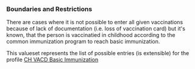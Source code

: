 ### Boundaries and Restrictions

There are cases where it is not possible to enter all given vaccinations because of lack of documentation (i.e. loss of vaccination card) but it's known, that the person is vaccinatied in childhood according to the common immunization program to reach basic immunization.

This valueset represents the list of possible entries (is extensible) for the profile [CH VACD Basic Immunization](StructureDefinition-ch-vacd-basic-immunization.html)

